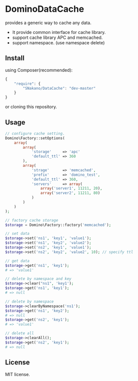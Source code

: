 DominoDataCache
=================

provides a generic way to cache any data.

- It provide common interface for cache library.
- support cache library APC and memcached.
- support namespace. (use namespace delete)


Install
-------

using Composer(recommended):

```javascript
{
    "require": {
        "SNakano/DataCache": "dev-master"
    }
}
```
or cloning this repository.


Usage
-----

```php
// configure cache setting.
Domino\Factory::setOptions(
    array(
        array(
            'storage'     => 'apc'
            'default_ttl' => 360
        ),
        array(
            'strage'      => 'memcached',
            'prefix'      => 'domino_test',
            'default_ttl' => 360,
            'servers'     => array(
                array('server1', 11211, 20),
                array('server2', 11211, 80)
            )
        )
    )
);

// factory cache storage
$storage = Domino\Factory::factory('memcached');

// set data
$storage->set('ns1', 'key1', 'value1');
$storage->set('ns1', 'key2', 'value2');
$storage->set('ns2', 'key1', 'value1');
$storage->set('ns2', 'key2', 'value2', 10); // specify ttl

// get data
$storage->get('ns1', 'key1');
# => 'value1'

// delete by namespace and key
$storage->clear("ns1", 'key1');
$storage->get('ns1', 'key1');
# => null

// delete by namespace
$storage->clearByNamespace('ns1');
$storage->get('ns1', 'key2');
# => null
$storage->get('ns2', 'key1');
# => 'value1'

// delete all
$storage->clearAll();
$storage->get('ns2', 'key1');
# => null
```

License
-------

MIT license.
